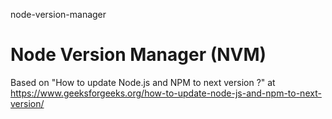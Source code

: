 node-version-manager
# Node Version Manager (NVM)

Based on "How to update Node.js and NPM to next version ?" at https://www.geeksforgeeks.org/how-to-update-node-js-and-npm-to-next-version/
